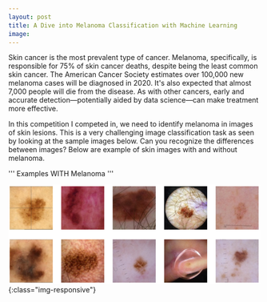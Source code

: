 ```yaml
---
layout: post
title: A Dive into Melanoma Classification with Machine Learning
image: 
---
```


Skin cancer is the most prevalent type of cancer. Melanoma, specifically, is responsible for 75% of skin cancer deaths, despite being the least common skin cancer. The American Cancer Society estimates over 100,000 new melanoma cases will be diagnosed in 2020. It's also expected that almost 7,000 people will die from the disease. As with other cancers, early and accurate detection—potentially aided by data science—can make treatment more effective.

In this competition I competed in, we need to identify melanoma in images of skin lesions. This is a very challenging image classification task as seen by looking at the sample images below. Can you recognize the differences between images? Below are example of skin images with and without melanoma.

''' Examples WITH Melanoma '''

![Example WITH Melanoma](/assets/images/Melanoma/WXitrw2.png){:class="img-responsive"}


~~~ Examples WITHOUT Melanoma